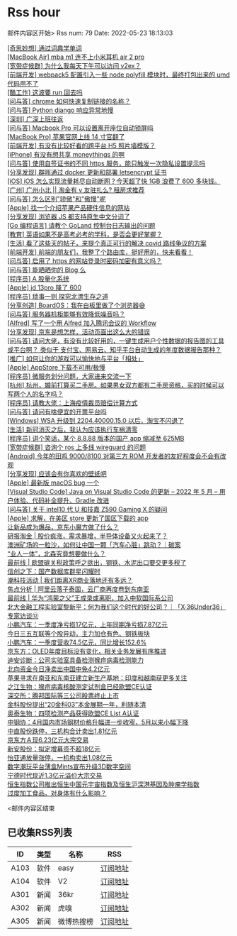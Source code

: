 # Rss hour

邮件内容区开始>
Rss num: 79  Date: 2022-05-23 18:13:03 <br/>

<a href='https://www.v2ex.com/t/854771#reply0'>[奇思妙想] 通过词典学单词</a><br/>
<a href='https://www.v2ex.com/t/854770#reply0'>[MacBook Air] mba m1 连不上小米耳机 air 2 pro</a><br/>
<a href='https://www.v2ex.com/t/854768#reply1'>[宽带症候群] 为什么我每天下午可以访问 v2ex？</a><br/>
<a href='https://www.v2ex.com/t/854767#reply0'>[前端开发] webpack5 配置引入一些 node polyfill 模块时，最终打包出来的 umd 代码用不了</a><br/>
<a href='https://www.v2ex.com/t/854766#reply0'>[酷工作] 这波要 run 回去吗</a><br/>
<a href='https://www.v2ex.com/t/854765#reply0'>[问与答] chrome 如何快速复制链接的名称？</a><br/>
<a href='https://www.v2ex.com/t/854764#reply0'>[问与答] Python django 响应异常地慢</a><br/>
<a href='https://www.v2ex.com/t/854762#reply0'>[深圳] 广深上班往返</a><br/>
<a href='https://www.v2ex.com/t/854761#reply6'>[问与答] Macbook Pro 可以设置离开座位自动锁屏吗</a><br/>
<a href='https://www.v2ex.com/t/854760#reply1'>[MacBook Pro] 苹果官网上线 14 寸官翻了</a><br/>
<a href='https://www.v2ex.com/t/854759#reply0'>[前端开发] 有没有比较好看的跨平台 H5 照片墙模版？</a><br/>
<a href='https://www.v2ex.com/t/854758#reply0'>[iPhone] 有没有想共享 moneythings 的啊</a><br/>
<a href='https://www.v2ex.com/t/854757#reply0'>[问与答] 使用自签证书的不同 https 服务，能只触发一次隐私设置提示吗</a><br/>
<a href='https://www.v2ex.com/t/854756#reply0'>[分享发现] 群晖通过 docker 更新和部署 letsencrypt 证书</a><br/>
<a href='https://www.v2ex.com/t/854755#reply0'>[iOS] iOS 怎么实现流量耗尽自动断网？今天超了快 1GB 浪费了 600 多块钱。</a><br/>
<a href='https://www.v2ex.com/t/854751#reply0'>[广州] 广州小北 || 淘金有 v 友驻扎么? 租房求推荐</a><br/>
<a href='https://www.v2ex.com/t/854750#reply2'>[问与答] 怎么区别"骄傲"和"傲慢"呢</a><br/>
<a href='https://www.v2ex.com/t/854749#reply5'>[Apple] 找一个介绍苹果产品硬件信息的网站</a><br/>
<a href='https://www.v2ex.com/t/854748#reply11'>[分享发现] 浏览器 JS 都支持原生中文分词了</a><br/>
<a href='https://www.v2ex.com/t/854747#reply3'>[Go 编程语言] 请教个 GoLand 控制台日志输出的问题</a><br/>
<a href='https://www.v2ex.com/t/854746#reply0'>[教育] 英语如果不是高考必考的学科，是否会更好掌握？</a><br/>
<a href='https://www.v2ex.com/t/854744#reply13'>[生活] 看了这些天的帖子，来提个真正可行的解决 covid 路线争议的方案</a><br/>
<a href='https://www.v2ex.com/t/854743#reply3'>[前端开发] 前端的朋友们，我整了个路由库，挺好用的，快来看看！</a><br/>
<a href='https://www.v2ex.com/t/854741#reply17'>[问与答] 启用了 https 的网站登录时密码加密有意义吗？</a><br/>
<a href='https://www.v2ex.com/t/854740#reply15'>[问与答] 能晒晒你的 Blog 么</a><br/>
<a href='https://www.v2ex.com/t/854739#reply6'>[程序员] A 股量化系统</a><br/>
<a href='https://www.v2ex.com/t/854738#reply2'>[Apple] jd 13pro 降了 600</a><br/>
<a href='https://www.v2ex.com/t/854737#reply17'>[程序员] 琐事一则 探究北漂生存之道</a><br/>
<a href='https://www.v2ex.com/t/854736#reply0'>[分享创造] BoardOS：我在白板里做了个浏览器😅</a><br/>
<a href='https://www.v2ex.com/t/854735#reply8'>[问与答] 服务器机柜能够有效降低噪音吗？</a><br/>
<a href='https://www.v2ex.com/t/854734#reply8'>[Alfred] 写了一个用 Alfred 加入腾讯会议的 Workflow</a><br/>
<a href='https://www.v2ex.com/t/854732#reply0'>[分享发现] 京东是想怎样，活动页面出这么大的错误</a><br/>
<a href='https://www.v2ex.com/t/854731#reply0'>[问与答] 请问大佬，有没有比较好用的，一键生成用户个性数据的报告图的工具或平台啊？ 类似于 支付宝、网易云、知乎平台自动生成的年度数据报告那种？</a><br/>
<a href='https://www.v2ex.com/t/854730#reply0'>[推广] 如何让你的游戏可以愉快地与平台「相处」</a><br/>
<a href='https://www.v2ex.com/t/854728#reply3'>[Apple] AppStore 下载不可用/极慢</a><br/>
<a href='https://www.v2ex.com/t/854727#reply9'>[程序员] 微服务划分问题，大家进来交流一下</a><br/>
<a href='https://www.v2ex.com/t/854726#reply5'>[杭州] 杭州，婚前打算买二手房。如果男女双方都有二手房资格，买的时候可以写两个人的名字吗？</a><br/>
<a href='https://www.v2ex.com/t/854725#reply10'>[程序员] 请教大佬：上海疫情裁员赔偿计算方式</a><br/>
<a href='https://www.v2ex.com/t/854724#reply1'>[问与答] 请问有啥便宜的开票平台吗</a><br/>
<a href='https://www.v2ex.com/t/854723#reply0'>[Windows] WSA 升级到 2204.40000.15.0 以后，淘宝不闪退了</a><br/>
<a href='https://www.v2ex.com/t/854722#reply34'>[生活] 新冠消灭之后，我认为应该执行车祸清零</a><br/>
<a href='https://www.v2ex.com/t/854721#reply17'>[程序员] 讲个笑话，某个 8.8.88 版本的国产 app 缩减至 625MB</a><br/>
<a href='https://www.v2ex.com/t/854720#reply0'>[宽带症候群] 咨询个 ros 上多线 wireguard 的问题</a><br/>
<a href='https://www.v2ex.com/t/854719#reply0'>[Android] 今年的田鸡 9000/8100 对第三方 ROM 开发者的友好程度会不会有改观</a><br/>
<a href='https://www.v2ex.com/t/854718#reply0'>[分享发现] 应该会有你喜欢的壁纸吧</a><br/>
<a href='https://www.v2ex.com/t/854717#reply4'>[Apple] 最新版 macOS bug 一个</a><br/>
<a href='https://www.v2ex.com/t/854716#reply2'>[Visual Studio Code] Java on Visual Studio Code 的更新 – 2022 年 5 月 – 用户体验、代码补全提升、Gradle 改进</a><br/>
<a href='https://www.v2ex.com/t/854715#reply3'>[问与答] 关于 intel10 代 U 和技嘉 Z590 Gaming X 的疑问</a><br/>
<a href='https://www.v2ex.com/t/854714#reply14'>[Apple] 求解，在美区 store 更新了国区下载的 app</a><br/>
<a href='https://36kr.com/p/1753307244281864'>让新品成为爆品，京东小魔方做了什么？</a><br/>
<a href='https://36kr.com/p/1753536763658246'>研报淘金 | 股价疯涨，需求暴增，半导体设备又火起来了？</a><br/>
<a href='https://36kr.com/p/1749064106802817'>澳洲矿场的一粒沙，如何让中国一颗「汽车心脏」跳动？｜碳案</a><br/>
<a href='https://36kr.com/p/1753364389232256'>“业人一体”，北森究竟想要做什么？</a><br/>
<a href='https://36kr.com/p/1753196006768646'>最前线 | 欧盟碳关税政策呼之欲出，钢铁、水泥出口要交更多税了</a><br/>
<a href='https://36kr.com/p/1747855737454214'>信创之下：国产数据库群星闪耀时</a><br/>
<a href='https://36kr.com/p/1753355360239620'>潮科技活动 | 我们距离XR商业落地还有多远？</a><br/>
<a href='https://36kr.com/p/1749177413140105'>焦点分析 | 阿里云落子泰国，云厂商再度卷到东南亚</a><br/>
<a href='https://36kr.com/p/1753269344927753'>最前线 | 华为“鸿蒙之父”王成录或离职，加入中软国际系公司</a><br/>
<a href='https://36kr.com/p/1753214424793091'>北大金融工程实验室黎新平：何为我们这个时代的好公司？｜「X·36Under36」专家访谈⑫</a><br/>
<a href='https://36kr.com/newsflashes/1753555013648005'>小鹏汽车：一季度净亏损17亿元，上年同期净亏损7.87亿元</a><br/>
<a href='https://36kr.com/newsflashes/1753553213407238'>今日三五互联等个股异动，主力加仓有色、钢铁板块</a><br/>
<a href='https://36kr.com/newsflashes/1753546992238596'>小鹏汽车：一季度营收74.5亿元，同比增长152.6%</a><br/>
<a href='https://36kr.com/newsflashes/1753543070875655'>京东方：OLED年度目标没有变化，相关业务发展有序推进</a><br/>
<a href='https://36kr.com/newsflashes/1753534304403079'>迪安诊断：公司实验室具备检测猴痘病毒检测能力</a><br/>
<a href='https://36kr.com/newsflashes/1753530561756800'>北向资金今日净卖出中国中免4.2亿元</a><br/>
<a href='https://36kr.com/newsflashes/1753527116185604'>苹果寻求在南亚和东南亚建立新生产基地：印度和越南获更多关注</a><br/>
<a href='https://36kr.com/newsflashes/1753525506047620'>之江生物：猴痘病毒核酸测定试剂盒已经欧盟CE认证</a><br/>
<a href='https://36kr.com/newsflashes/1753521822056065'>深交所：腾邦国际等三公司股票终止上市</a><br/>
<a href='https://36kr.com/newsflashes/1753519069609991'>金科股份提出“20金科03”本金展期一年，利随本清</a><br/>
<a href='https://36kr.com/newsflashes/1753517650738819'>奥泰生物：四项检测产品获得欧盟CE List A认证</a><br/>
<a href='https://36kr.com/newsflashes/1753515468013191'>中钢协：4月国内市场钢材价格升幅进一步收窄，5月以来小幅下降</a><br/>
<a href='https://36kr.com/newsflashes/1753513710354054'>中直股份跌停，三机构合计卖出1.81亿元</a><br/>
<a href='https://36kr.com/newsflashes/1753508466097801'>京东方Ａ现6.23亿元大宗交易</a><br/>
<a href='https://36kr.com/newsflashes/1753503854902915'>新安股份：拟定增募资不超18亿元</a><br/>
<a href='https://36kr.com/newsflashes/1753493510225539'>怡亚通放量涨停，一机构卖出1.08亿元</a><br/>
<a href='https://36kr.com/newsflashes/1753488447471616'>数字潮玩平台薄盒Mints宣布升级3D数字空间</a><br/>
<a href='https://36kr.com/newsflashes/1753484409273987'>宁德时代现近1.3亿元溢价大宗交易</a><br/>
<a href='https://36kr.com/newsflashes/1753482714103428'>恒生指数公司推出恒生中国元宇宙指数及恒生沪深港基因及肿瘤学指数</a><br/>
<a href='http://www.huxiu.com/article/562272.html?f=wangzhan'>过度加工食品，对身体有什么影响？</a><br/>


<邮件内容区结束

## 已收集RSS列表

| ID | 类型 | 名称  | RSS  |
| -- | -- | -- | -- | 
| A103  | 软件 | easy | [订阅地址](http://rsshub.v2fy.com:1200/weibo/user/1088413295) |
| A104  | 软件 | V2  | [订阅地址](http://www.v2ex.com/index.xml) |
| A301  | 新闻 | 36kr | [订阅地址](https://www.36kr.com/feed) |
| A302  | 新闻 | 虎嗅 | [订阅地址](https://www.huxiu.com/rss/0.xml) |
| A305  | 新闻 | 微博热搜榜 | [订阅地址](https://rsshub.app/weibo/search/hot) |
